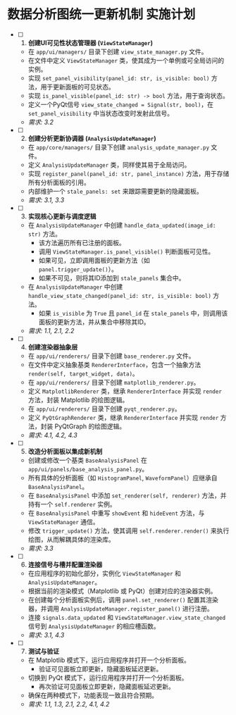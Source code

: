 # 数据分析图统一更新机制 实施计划

- [ ] 1. **创建UI可见性状态管理器 (`ViewStateManager`)**
  - 在 `app/ui/managers/` 目录下创建 `view_state_manager.py` 文件。
  - 在文件中定义 `ViewStateManager` 类，使其成为一个单例或可全局访问的实例。
  - 实现 `set_panel_visibility(panel_id: str, is_visible: bool)` 方法，用于更新面板的可见状态。
  - 实现 `is_panel_visible(panel_id: str) -> bool` 方法，用于查询状态。
  - 定义一个PyQt信号 `view_state_changed = Signal(str, bool)`，在 `set_panel_visibility` 中当状态改变时发射此信号。
  - _需求: 3.2_

- [ ] 2. **创建分析更新协调器 (`AnalysisUpdateManager`)**
  - 在 `app/core/managers/` 目录下创建 `analysis_update_manager.py` 文件。
  - 定义 `AnalysisUpdateManager` 类，同样使其易于全局访问。
  - 实现 `register_panel(panel_id: str, panel_instance)` 方法，用于存储所有分析面板的引用。
  - 内部维护一个 `stale_panels: set` 来跟踪需要更新的隐藏面板。
  - _需求: 3.1, 3.3_

- [ ] 3. **实现核心更新与调度逻辑**
  - 在 `AnalysisUpdateManager` 中创建 `handle_data_updated(image_id: str)` 方法。
    - 该方法遍历所有已注册的面板。
    - 调用 `ViewStateManager.is_panel_visible()` 判断面板可见性。
    - 如果可见，立即调用面板的更新方法（如 `panel.trigger_update()`）。
    - 如果不可见，则将其ID添加到 `stale_panels` 集合中。
  - 在 `AnalysisUpdateManager` 中创建 `handle_view_state_changed(panel_id: str, is_visible: bool)` 方法。
    - 如果 `is_visible` 为 `True` 且 `panel_id` 在 `stale_panels` 中，则调用该面板的更新方法，并从集合中移除其ID。
  - _需求: 1.1, 2.1, 2.2_

- [ ] 4. **创建渲染器抽象层**
  - 在 `app/ui/renderers/` 目录下创建 `base_renderer.py` 文件。
  - 在文件中定义抽象基类 `RendererInterface`，包含一个抽象方法 `render(self, target_widget, data)`。
  - 在 `app/ui/renderers/` 目录下创建 `matplotlib_renderer.py`。
  - 定义 `MatplotlibRenderer` 类，继承 `RendererInterface` 并实现 `render` 方法，封装 Matplotlib 的绘图逻辑。
  - 在 `app/ui/renderers/` 目录下创建 `pyqt_renderer.py`。
  - 定义 `PyQtGraphRenderer` 类，继承 `RendererInterface` 并实现 `render` 方法，封装 PyQtGraph 的绘图逻辑。
  - _需求: 4.1, 4.2, 4.3_

- [ ] 5. **改造分析面板以集成新机制**
  - 创建或修改一个基类 `BaseAnalysisPanel` 在 `app/ui/panels/base_analysis_panel.py`。
  - 所有具体的分析面板（如 `HistogramPanel`, `WaveformPanel`）应继承自 `BaseAnalysisPanel`。
  - 在 `BaseAnalysisPanel` 中添加 `set_renderer(self, renderer)` 方法，并持有一个 `self.renderer` 实例。
  - 在 `BaseAnalysisPanel` 中重写 `showEvent` 和 `hideEvent` 方法，与 `ViewStateManager` 通信。
  - 修改 `trigger_update()` 方法，使其调用 `self.renderer.render()` 来执行绘图，从而解耦具体的渲染库。
  - _需求: 3.3_

- [ ] 6. **连接信号与槽并配置渲染器**
  - 在应用程序的初始化部分，实例化 `ViewStateManager` 和 `AnalysisUpdateManager`。
  - 根据当前的渲染模式（Matplotlib 或 PyQt）创建对应的渲染器实例。
  - 在创建每个分析面板实例后，调用 `panel.set_renderer()` 配置其渲染器，并调用 `AnalysisUpdateManager.register_panel()` 进行注册。
  - 连接 `signals.data_updated` 和 `ViewStateManager.view_state_changed` 信号到 `AnalysisUpdateManager` 的相应槽函数。
  - _需求: 3.1, 4.3_

- [ ] 7. **测试与验证**
  - 在 Matplotlib 模式下，运行应用程序并打开一个分析面板。
    - 验证可见面板立即更新，隐藏面板延迟更新。
  - 切换到 PyQt 模式下，运行应用程序并打开一个分析面板。
    - 再次验证可见面板立即更新，隐藏面板延迟更新。
  - 确保在两种模式下，功能表现一致且符合预期。
  - _需求: 1.1, 1.3, 2.1, 2.2, 4.1, 4.2_
